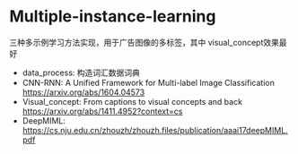 # Multiple-instance-learning

三种多示例学习方法实现，用于广告图像的多标签，其中 visual_concept效果最好

* data_process: 构造词汇数据词典
* CNN-RNN: A Unified Framework for Multi-label Image Classification https://arxiv.org/abs/1604.04573
* Visual_concept: From captions to visual concepts and back https://arxiv.org/abs/1411.4952?context=cs 
* DeepMIML: https://cs.nju.edu.cn/zhouzh/zhouzh.files/publication/aaai17deepMIML.pdf
